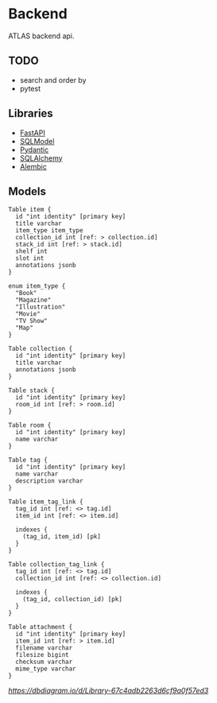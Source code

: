 # Backend

ATLAS backend api.

## TODO

* search and order by
* pytest

## Libraries

* [FastAPI](https://fastapi.tiangolo.com)
* [SQLModel](https://sqlmodel.tiangolo.com)
* [Pydantic](https://docs.pydantic.dev/)
* [SQLAlchemy](https://www.sqlalchemy.org/)
* [Alembic](https://alembic.sqlalchemy.org/en/latest/)

## Models

```dbml
Table item {
  id "int identity" [primary key]
  title varchar
  item_type item_type
  collection_id int [ref: > collection.id]
  stack_id int [ref: > stack.id]
  shelf int
  slot int
  annotations jsonb
}

enum item_type {
  "Book"
  "Magazine"
  "Illustration"
  "Movie"
  "TV Show"
  "Map"
}

Table collection {
  id "int identity" [primary key]
  title varchar
  annotations jsonb
}

Table stack {
  id "int identity" [primary key]
  room_id int [ref: > room.id]
}

Table room {
  id "int identity" [primary key]
  name varchar
}

Table tag {
  id "int identity" [primary key]
  name varchar
  description varchar
}

Table item_tag_link {
  tag_id int [ref: <> tag.id]
  item_id int [ref: <> item.id]

  indexes {
    (tag_id, item_id) [pk]
  }
}

Table collection_tag_link {
  tag_id int [ref: <> tag.id]
  collection_id int [ref: <> collection.id]

  indexes {
    (tag_id, collection_id) [pk]
  }
}

Table attachment {
  id "int identity" [primary key]
  item_id int [ref: > item.id]
  filename varchar
  filesize bigint
  checksum varchar
  mime_type varchar
}
```

_<https://dbdiagram.io/d/Library-67c4adb2263d6cf9a0f57ed3>_
